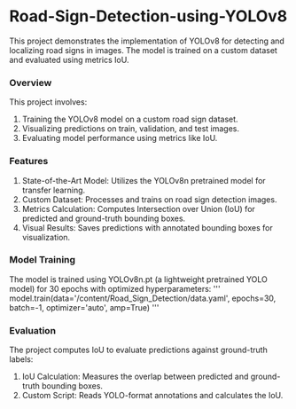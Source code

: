 # Road-Sign-Detection-using-YOLOv8
This project demonstrates the implementation of YOLOv8 for detecting and localizing road signs in images. The model is trained on a custom dataset and evaluated using metrics IoU. 
### Overview
This project involves:
1. Training the YOLOv8 model on a custom road sign dataset.
2. Visualizing predictions on train, validation, and test images.
3. Evaluating model performance using metrics like IoU.
### Features
1. State-of-the-Art Model: Utilizes the YOLOv8n pretrained model for transfer learning.
2. Custom Dataset: Processes and trains on road sign detection images.
3. Metrics Calculation: Computes Intersection over Union (IoU) for predicted and ground-truth bounding boxes.
4. Visual Results: Saves predictions with annotated bounding boxes for visualization.
### Model Training
The model is trained using YOLOv8n.pt (a lightweight pretrained YOLO model) for 30 epochs with optimized hyperparameters:
''' 
model.train(data='/content/Road_Sign_Detection/data.yaml', epochs=30, batch=-1, optimizer='auto', amp=True)
''' 
### Evaluation
The project computes IoU to evaluate predictions against ground-truth labels:
1. IoU Calculation: Measures the overlap between predicted and ground-truth bounding boxes.
2. Custom Script: Reads YOLO-format annotations and calculates the IoU.
